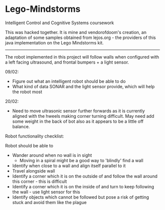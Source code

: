 # Lego-Mindstorms
Intelligent Control and Cognitive Systems coursework

This was hacked together. It is mine and vendorofdoom's creation, an adaptation of some samples obtained from lejos.org - the providers of this java implementation on the Lego Mindstorms kit.

* * *
The robot implemented in this project will follow walls when configured with a left facing ultrasound, and frontal bumpers +  a light sensor.

09/02:
- Figure out what an intelligent robot should be able to do
- What kind of data SONAR and the light sensor provide, which will help the robot most

20/02:
- Need to move ultrasonic sensor further forwards as it is currently aligned with the 
  hweels making corner turning difficult. May need add some weight in the back of bot 
  also as it appears to be a little off balance. 

Robot functionality checklist:

Robot should be able to 
- Wander around when no wall is in sight
	- Moving in a spiral might be a good way to 'blindly' find a wall
- Identify when close to a wall and align itself parallel to it
- Travel alongside wall
- Identify a corner which it is on the outside of and follow the wall around this corner - this is difficult
- Identify a corner which it is on the inside of and turn to keep following the wall - use light sensor for this
- Identify objects which cannot be followed but pose a risk of getting stuck and avoid them like the plague
